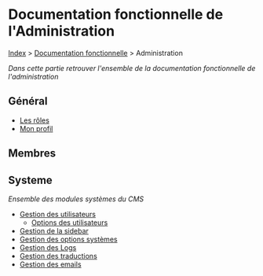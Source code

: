 # Documentation fonctionnelle de l'Administration

[Index](../../index.md) > [Documentation fonctionnelle](../index.md) > Administration

*Dans cette partie retrouver l'ensemble de la documentation fonctionnelle de l'administration*

## Général
* [Les rôles](roles.md)
* [Mon profil](mon_profil.md)

## Membres


## Systeme
*Ensemble des modules systèmes du CMS*
* [Gestion des utilisateurs](System/user.md)
  * [Options des utilisateurs](System/options_users.md)
* [Gestion de la sidebar](System/sidebar.md)
* [Gestion des options systèmes](System/options_system.md)
* [Gestion des Logs](System/log.md)
* [Gestion des traductions](System/translation.md)
* [Gestion des emails](System/mail.md)